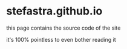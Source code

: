 # stefastra.github.io
this page contains the source code of the site

it's 100% pointless to even bother reading it
